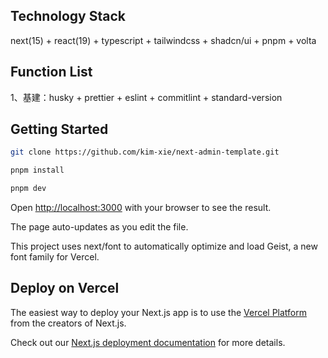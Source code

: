 ## ​Technology Stack​

next(15) + react(19) + typescript + tailwindcss + shadcn/ui + pnpm + volta

## Function List

1、基建：husky + prettier + eslint + commitlint + standard-version

## Getting Started

```bash
git clone https://github.com/kim-xie/next-admin-template.git

pnpm install

pnpm dev
```

Open [http://localhost:3000](http://localhost:3000) with your browser to see the result.

The page auto-updates as you edit the file.

This project uses next/font to automatically optimize and load Geist, a new font family for Vercel.

## Deploy on Vercel

The easiest way to deploy your Next.js app is to use the [Vercel Platform](https://vercel.com/new?utm_medium=default-template&filter=next.js&utm_source=create-next-app&utm_campaign=create-next-app-readme) from the creators of Next.js.

Check out our [Next.js deployment documentation](https://nextjs.org/docs/app/building-your-application/deploying) for more details.
